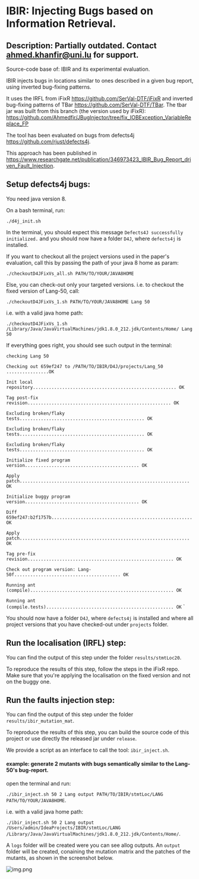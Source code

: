# IBIR: Injecting Bugs based on Information Retrieval.

## Description: Partially outdated. Contact ahmed.khanfir@uni.lu for support.

Source-code base of: IBIR and its experimental evaluation.

IBIR injects bugs in locations similar to ones described in a given bug report, using inverted bug-fixing patterns.

It uses the IRFL from iFixR https://github.com/SerVal-DTF/iFixR
and inverted bug-fixing patterns of TBar https://github.com/SerVal-DTF/TBar. The tbar jar was built from this branch (the version used by iFixR): https://github.com/Ahmedfir/JBugInjector/tree/fix_IOBException_VariableReplace_FP 
 

The tool has been evaluated on bugs from defects4j https://github.com/rjust/defects4j.

This approach has been published in https://www.researchgate.net/publication/346973423_IBIR_Bug_Report_driven_Fault_Injection.

## Setup defects4j bugs:

You need java version 8.

On a bash terminal, run:

`./d4j_init.sh`

In the terminal, you should expect this message `Defects4J successfully initialized.` and
you should now have a folder `D4J`, where `defects4j` is installed.

If you want to checkout all the project versions used in the paper's evaluation,
call this by passing the path of your java 8 home as param: 

`./checkoutD4JFixVs_all.sh PATH/TO/YOUR/JAVA8HOME`

Else, you can check-out only your targeted versions. 
i.e. to checkout the fixed version of Lang-50, call:

`./checkoutD4JFixVs_1.sh PATH/TO/YOUR/JAVA8HOME Lang 50`

i.e. with a valid java home path:

`./checkoutD4JFixVs_1.sh /Library/Java/JavaVirtualMachines/jdk1.8.0_212.jdk/Contents/Home/ Lang 50`

If everything goes right, you should see such output in the terminal:

`checking Lang 50`

`Checking out 659ef247 to /PATH/TO/IBIR/D4J/projects/Lang_50 ................OK`

`Init local repository...................................................... OK`

`Tag post-fix revision...................................................... OK`

`Excluding broken/flaky tests............................................... OK`

`Excluding broken/flaky tests............................................... OK`

`Excluding broken/flaky tests............................................... OK`

`Initialize fixed program version........................................... OK`

`Apply patch................................................................ OK`

`Initialize buggy program version........................................... OK`

`Diff 659ef247:b2f1757b..................................................... OK`

`Apply patch................................................................ OK`

`Tag pre-fix revision....................................................... OK`

`Check out program version: Lang-50f........................................ OK`

`Running ant (compile)...................................................... OK`

`Running ant (compile.tests)................................................ OK`
`

You should now have a folder `D4J`, where `defects4j` is installed and 
where all project versions that you have checked-out under `projects` folder. 


## Run the localisation (IRFL) step:

You can find the output of this step under the folder `results/stmtLoc20`.

To reproduce the results of this step, follow the steps in the iFixR repo. 
Make sure that you're applying the localisation on the fixed version and not on the buggy one.

## Run the faults injection step:

You can find the output of this step under the folder `results/ibir_mutation_mat`.

To reproduce the results of this step, you can build the source code of this project 
or use directly the released jar under `release`.

We provide a script as an interface to call the tool: `ibir_inject.sh`.

#### example: generate 2 mutants with bugs semantically similar to the Lang-50's bug-report.

open the terminal and run:

`./ibir_inject.sh 50 2 Lang output PATH/TO/IBIR/stmtLoc/LANG PATH/TO/YOUR/JAVA8HOME`.

i.e. with a valid java home path:

`./ibir_inject.sh 50 2 Lang output /Users/admin/IdeaProjects/IBIR/stmtLoc/LANG /Library/Java/JavaVirtualMachines/jdk1.8.0_212.jdk/Contents/Home/`.

A `logs` folder will be created were you can see allog outputs. An `output` folder will be created, conaining the mutation matrix and the patches of the mutants, as shown in the screenshot below.

![img.png](img.png)



